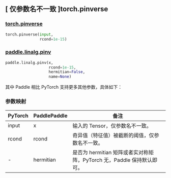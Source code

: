 ## [ 仅参数名不一致 ]torch.pinverse
### [torch.pinverse](https://pytorch.org/docs/stable/generated/torch.pinverse.html?highlight=pinverse#torch.pinverse)

```python
torch.pinverse(input,
               rcond=1e-15)
```

### [paddle.linalg.pinv](https://www.paddlepaddle.org.cn/documentation/docs/zh/develop/api/paddle/linalg/pinv_cn.html#pinv)

```python
paddle.linalg.pinv(x,
                   rcond=1e-15,
                   hermitian=False,
                   name=None)
```

其中 Paddle 相比 PyTorch 支持更多其他参数，具体如下：
### 参数映射

| PyTorch       | PaddlePaddle | 备注                                                   |
| ------------- | ------------ | ------------------------------------------------------ |
| input         | x            | 输入的 Tensor，仅参数名不一致。                   |
| rcond         | rcond        | 奇异值（特征值）被截断的阈值，仅参数名不一致。        |
| -             | hermitian    | 是否为 hermitian 矩阵或者实对称矩阵，PyTorch 无，Paddle 保持默认即可。|
